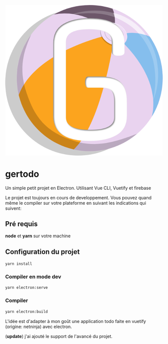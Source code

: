 ![Mon ballon](/src/assets/logoG.png)

# gertodo

Un simple petit projet en Electron.
Utilisant Vue CLI, Vuetify et firebase

Le projet est toujours en cours de developpement. Vous pouvez quand même le compiler sur votre plateforme en suivant les indications qui suivent:

## Pré requis

**node** et **yarn** sur votre machine

## Configuration du projet

``` zsh
yarn install
```

### Compiler en mode dev

``` zsh
yarn electron:serve
```

### Compiler

``` zsh
yarn electron:build
```
L'idée est d'adapter à mon goût une application todo faite en vuetify (origine: netninja) avec electron.

(**update**) j'ai ajouté le support de l'avancé du projet.

